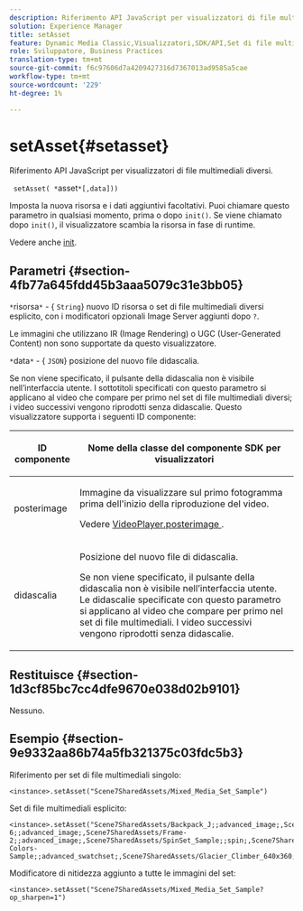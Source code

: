 ```yaml
---
description: Riferimento API JavaScript per visualizzatori di file multimediali diversi.
solution: Experience Manager
title: setAsset
feature: Dynamic Media Classic,Visualizzatori,SDK/API,Set di file multimediali diversi
role: Sviluppatore, Business Practices
translation-type: tm+mt
source-git-commit: f6c97606d7a4209427316d7367013ad9585a5cae
workflow-type: tm+mt
source-wordcount: '229'
ht-degree: 1%

---
```



# setAsset{#setasset}

Riferimento API JavaScript per visualizzatori di file multimediali diversi.

` setAsset( *`asset`*[,data]))`

Imposta la nuova risorsa e i dati aggiuntivi facoltativi. Puoi chiamare questo parametro in qualsiasi momento, prima o dopo `init()`. Se viene chiamato dopo `init()`, il visualizzatore scambia la risorsa in fase di runtime.

Vedere anche [init](../../../c-html5-s7-aem-asset-viewers/c-html5-mixedmedia-viewer-about/c-html5-mixedmedia-viewer-javascriptapiref/r-html5-mixedmedia-javascriptapiref-init.md#reference-bb4428c155e541b79797f96e17c068ae).

## Parametri {#section-4fb77a645fdd45b3aaa5079c31e3bb05}

`*`risorsa`*`  - {  `String`} nuovo ID risorsa o set di file multimediali diversi esplicito, con i modificatori opzionali Image Server aggiunti dopo  `?`.

Le immagini che utilizzano IR (Image Rendering) o UGC (User-Generated Content) non sono supportate da questo visualizzatore.

`*`data`*`  - {  `JSON`} posizione del nuovo file didascalia.

Se non viene specificato, il pulsante della didascalia non è visibile nell’interfaccia utente. I sottotitoli specificati con questo parametro si applicano al video che compare per primo nel set di file multimediali diversi; i video successivi vengono riprodotti senza didascalie. Questo visualizzatore supporta i seguenti ID componente:

<table id="table_7B5DD9303EF44ADD847B13FFEAD135D9"> 
 <thead> 
  <tr> 
   <th colname="col1" class="entry"> <p>ID componente </p> </th> 
   <th colname="col2" class="entry"> <p>Nome della classe del componente SDK per visualizzatori </p> </th> 
  </tr> 
 </thead>
 <tbody> 
  <tr> 
   <td colname="col1"> <p> <span class="codeph"> posterimage  </span> </p> </td> 
   <td colname="col2"> <p>Immagine da visualizzare sul primo fotogramma prima dell'inizio della riproduzione del video. </p> <p>Vedere <a href="../../../c-html5-s7-aem-asset-viewers/c-html5-mixedmedia-viewer-about/r-html5-mixedmedia-viewer-config-attrib/r-html5-mixedmedia-viewer-config-attrib-videoplayer-posterimage.md#reference-f424ad0f278b4d14b86ea55e3a73c52b" format="dita" scope="local"> VideoPlayer.posterimage </a>. </p> </td> 
  </tr> 
  <tr> 
   <td colname="col1"> <p> <span class="codeph"> didascalia  </span> </p> </td> 
   <td colname="col2"> <p> Posizione del nuovo file di didascalia. </p> <p>Se non viene specificato, il pulsante della didascalia non è visibile nell’interfaccia utente. Le didascalie specificate con questo parametro si applicano al video che compare per primo nel set di file multimediali. I video successivi vengono riprodotti senza didascalie. </p> </td> 
  </tr> 
 </tbody> 
</table>

## Restituisce {#section-1d3cf85bc7cc4dfe9670e038d02b9101}

Nessuno.

## Esempio {#section-9e9332aa86b74a5fb321375c03fdc5b3}

Riferimento per set di file multimediali singolo:

```
<instance>.setAsset("Scene7SharedAssets/Mixed_Media_Set_Sample")
```

Set di file multimediali esplicito:

```
<instance>.setAsset("Scene7SharedAssets/Backpack_J;;advanced_image;,Scene7SharedAssets/Frame-6;;advanced_image;,Scene7SharedAssets/Frame-2;;advanced_image;,Scene7SharedAssets/SpinSet_Sample;;spin;,Scene7SharedAssets/ImageSet-Colors-Sample;;advanced_swatchset;,Scene7SharedAssets/Glacier_Climber_640x360;Scene7SharedAssets/Glacier_Climber_640x360;video;")
```

Modificatore di nitidezza aggiunto a tutte le immagini del set:

```
<instance>.setAsset("Scene7SharedAssets/Mixed_Media_Set_Sample?op_sharpen=1")
```

